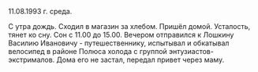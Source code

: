 11.08.1993 г. среда.

С утра дождь. Сходил в магазин за хлебом. Пришёл домой. Усталость, тянет ко сну. Сон с 11.00 до 15.00. 
  Вечером отправился к Лошкину Василию Ивановичу - путешественнику, испытывал и обкатывал велосипед в районе Полюса холода с группой энтузиастов-экстрималов. Дома его не застал, передал привет через маму.
